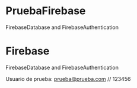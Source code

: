 # PruebaFirebase
FirebaseDatabase and FirebaseAuthentication
# Firebase
FirebaseDatabase and FirebaseAuthentication

Usuario de prueba: prueba@prueba.com // 123456
